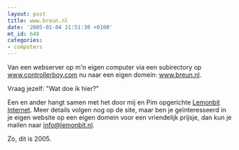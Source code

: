 ```yaml
---
layout: post
title: www.breun.nl
date: '2005-01-04 21:51:30 +0100'
mt_id: 648
categories:
- computers
---
```

Van een webserver op m'n eigen computer via een subirectory op <a href="http://www.controllerboy.com/">www.controllerboy.com</a> nu naar een eigen domein: www.breun.nl.

Vraag jezelf: "Wat doe ik hier?"

Een en ander hangt samen met het door mij en Pim opgerichte <a href="http://www.lemonbit.nl/">Lemonbit Internet</a>. Meer details volgen nog op de site, maar ben je ge&iuml;nteresseerd in je eigen website op een eigen domein voor een vriendelijk prijsje, dan kun je mailen naar <a href="mailto:info@lemonbit.nl">info@lemonbit.nl</a>.

Zo, dit is 2005.
